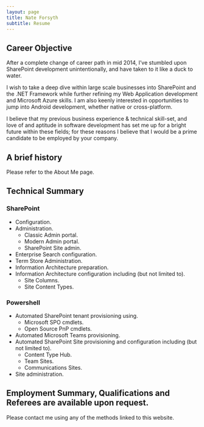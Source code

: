 ```yaml
---
layout: page
title: Nate Forsyth
subtitle: Resume
---
```


## Career Objective

After a complete change of career path in mid 2014, I’ve stumbled upon SharePoint development unintentionally, and have taken to it like a duck to water.

I wish to take a deep dive within large scale businesses into SharePoint and the .NET Framework while further refining my Web Application development and Microsoft Azure skills. I am also keenly interested in opportunities to jump into Android development, whether native or cross-platform.

I believe that my previous business experience & technical skill-set, and love of and aptitude in software development has set me up for a bright future within these fields; for these reasons I believe that I would be a prime candidate to be employed by your company.

## A brief history

Please refer to the About Me page.

## Technical Summary

### SharePoint

- Configuration.
- Administration.
  - Classic Admin portal.
  - Modern Admin portal.
  - SharePoint Site admin.
- Enterprise Search configuration.
- Term Store Administration.
- Information Architecture preparation.
- Information Architecture configuration including (but not limited to).
  - Site Columns.
  - Site Content Types.

### Powershell

- Automated SharePoint tenant provisioning using.
  - Microsoft SPO cmdlets.
  - Open Source PnP cmdlets.
- Automated Microsoft Teams provisioning.
- Automated SharePoint Site provisioning and configuration including (but not limited to).
  - Content Type Hub.
  - Team Sites.
  - Communications Sites.
- Site administration.





## Employment Summary, Qualifications and Referees are available upon request.

Please contact me using any of the methods linked to this website.
